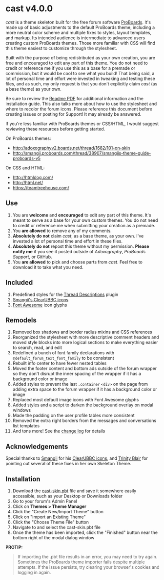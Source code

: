 # cast v4.0.0
*cast* is a theme skeleton built for the free forum software [ProBoards](https://proboards.com/). It's made up of basic adjustments to the default ProBoards theme, including a more neutral color scheme and multiple fixes to styles, layout templates, and markup. Its intended audience is intermediate to advanced users creating custom ProBoards themes. Those more familiar with CSS will find this theme easiest to customize through the stylesheet.

Built with the purpose of being redistributed as your own creation, you are free and encouraged to edit any part of this theme. You do not need to credit or reference me if you use this as a base for a premade or commission, but it would be cool to see what you build! That being said, a lot of personal time and effort were invested in tweaking and testing these files, and as such, my only request is that you don't explicitly claim *cast* (as a base theme) as your own.

Be sure to review the [Readme PDF](cast-skin-readme.pdf) for additional information and the installation guide. This also talks more about how to use the stylesheet and where to recolor the forum icons. Please reference this document before creating issues or posting for Support! It may already be answered.

If you're less familiar with ProBoards themes or CSS/HTML, I would suggest reviewing these resources before getting started.

On ProBoards themes:
* http://adoxographyv2.boards.net/thread/1682/101-on-skin
* http://smangii.proboards.com/thread/38907/smangiis-theme-guide-proboards-v5

On CSS and HTML:
* http://htmldog.com/
* http://html.net/
* https://teamtreehouse.com/

## Use
1. You are **welcome** and **encouraged** to edit any part of this theme. It's meant to serve as a base for your own custom themes. You do not need to credit or reference me when submitting your creation as a premade.
2. You **are allowed** to remove any of my comments.
3. **Absolutely do not** claim *cast*, as a base theme, as your own. I've invested a lot of personal time and effort in these files.
4. **Absolutely do not** repost this theme without my permission. **Please notify me** if you see it posted outside of *Adoxography*, *ProBoards Support*, or GitHub.
5. You **are allowed** to pick and choose parts from *cast*. Feel free to download it to take what you need.

## Included
1. Predefined styles for the [Thread Descriptions](https://www.proboards.com/library/plugins/item/8) plugin
2. [Smangii's ClearUBBC icons](http://smangii.proboards.com/thread/38879/clearubbc-icons-perfect-any-theme)
3. [Font Awesome](https://fortawesome.github.io/Font-Awesome/) icon glyphs

## Remodels
1. Removed box shadows and border radius mixins and CSS references
2. Reorganized the stylesheet with more descriptive comment headers and moved style blocks into more logical sections to make everything easier to search, read, and edit
3. Redefined a bunch of font family declarations with `@default_forum_text_font_family` to be consistent
4. Rebuilt info center to have fewer nested tables
5. Moved the footer content and bottom ads outside of the forum wrapper so they don't disrupt the inner spacing of the wrapper if it has a background color or image
6. Added styles to prevent the last `.container` `<div>` on the page from adding extra space to the forum wrapper if it has a background color or image
7. Replaced most default image icons with Font Awesome glyphs
8. Added styles and a script to darken the background overlay on modal windows
9. Made the padding on the user profile tables more consistent
10. Removed the extra right borders from the messages and conversations list templates
11. And tons more! See the [change log](CHANGELOG.md) for details

## Acknowledgements
Special thanks to [Smangii](http://smangii.proboards.com/user/1) for his [ClearUBBC icons](http://smangii.proboards.com/thread/38879/clearubbc-icons-perfect-any-theme), and [Trinity Blair](http://adoxographyv2.boards.net/user/1) for pointing out several of these fixes in her own Skeleton Theme.

## Installation
1. Download the [cast-skin.pbt](cast-skin.pbt) file and save it somewhere easily accessible, such as your Desktop or Downloads folder
2. Go to your forum's Admin Panel
3. Click on **Themes > Theme Manager**
4. Click the "Create New/Import Theme" button
5. Click on "Import an Existing Theme"
6. Click the "Choose Theme File" button
7. Navigate to and select the cast-skin.pbt file
8. Once the theme has been imported, click the "Finished" button near the bottom right of the modal dialog window

**PROTIP:**
> If importing the .pbt file results in an error, you may need to try again. Sometimes the ProBoards theme importer fails despite multiple attempts. If the issue persists, try clearing your browser's cookies and logging in again.
